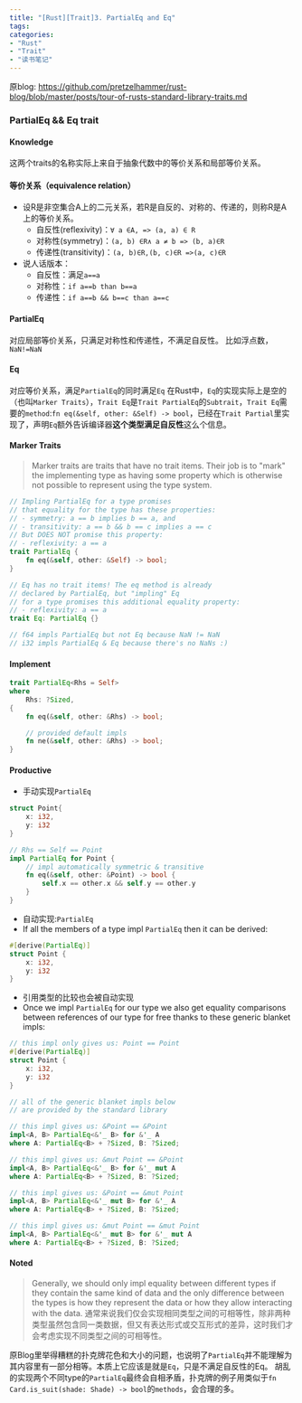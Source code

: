 ```yaml
---
title: "[Rust][Trait]3. PartialEq and Eq"
tags: 
categories: 
- "Rust"
- "Trait"
- "读书笔记"
---
```


原blog: https://github.com/pretzelhammer/rust-blog/blob/master/posts/tour-of-rusts-standard-library-traits.md
### PartialEq && Eq trait
#### Knowledge
这两个traits的名称实际上来自于抽象代数中的等价关系和局部等价关系。

#### **等价关系**（equivalence relation）
* 设R是非空集合A上的二元关系，若R是自反的、对称的、传递的，则称R是A上的等价关系。
    * 自反性(reflexivity)：`∀ a ∈A, => (a, a) ∈ R`
    * 对称性(symmetry)：`(a, b) ∈R∧ a ≠ b => (b, a)∈R`
    * 传递性(transitivity)：`(a, b)∈R,(b, c)∈R =>(a, c)∈R`
* 说人话版本：
    * 自反性：满足`a==a`
    * 对称性：`if a==b than b==a`
    * 传递性：`if a==b && b==c than a==c`

#### PartialEq
对应局部等价关系，只满足对称性和传递性，不满足自反性。
比如浮点数，`NaN!=NaN`

#### Eq
对应等价关系，满足`PartialEq`的同时满足`Eq`
在Rust中，`Eq`的实现实际上是空的（也叫`Marker Traits`），`Trait Eq`是`Trait PartialEq`的`Subtrait`，`Trait Eq`需要的`method`:`fn eq(&self, other: &Self) -> bool`，已经在`Trait Partial`里实现了，声明`Eq`额外告诉编译器**这个类型满足自反性**这么个信息。

#### Marker Traits
> Marker traits are traits that have no trait items. Their job is to "mark" the implementing type as having some property which is otherwise not possible to represent using the type system.

``` Rust
// Impling PartialEq for a type promises
// that equality for the type has these properties:
// - symmetry: a == b implies b == a, and
// - transitivity: a == b && b == c implies a == c
// But DOES NOT promise this property:
// - reflexivity: a == a
trait PartialEq {
    fn eq(&self, other: &Self) -> bool;
}

// Eq has no trait items! The eq method is already
// declared by PartialEq, but "impling" Eq
// for a type promises this additional equality property:
// - reflexivity: a == a
trait Eq: PartialEq {}

// f64 impls PartialEq but not Eq because NaN != NaN
// i32 impls PartialEq & Eq because there's no NaNs :)
```

#### Implement
``` Rust
trait PartialEq<Rhs = Self> 
where
    Rhs: ?Sized, 
{
    fn eq(&self, other: &Rhs) -> bool;

    // provided default impls
    fn ne(&self, other: &Rhs) -> bool;
}
```

#### Productive
* 手动实现`PartialEq`
``` Rust
struct Point{
    x: i32,
    y: i32
}

// Rhs == Self == Point
impl PartialEq for Point {
    // impl automatically symmetric & transitive
    fn eq(&self, other: &Point) -> bool {
        self.x == other.x && self.y == other.y
    }
}
```

* 自动实现:`PartialEq`
* If all the members of a type impl `PartialEq` then it can be derived:
``` Rust
#[derive(PartialEq)]
struct Point {
    x: i32,
    y: i32
}
```

* 引用类型的比较也会被自动实现 
* Once we impl `PartialEq` for our type we also get equality comparisons between references of our type for free thanks to these generic blanket impls:
``` Rust
// this impl only gives us: Point == Point
#[derive(PartialEq)]
struct Point {
    x: i32,
    y: i32
}

// all of the generic blanket impls below
// are provided by the standard library

// this impl gives us: &Point == &Point
impl<A, B> PartialEq<&'_ B> for &'_ A
where A: PartialEq<B> + ?Sized, B: ?Sized;

// this impl gives us: &mut Point == &Point
impl<A, B> PartialEq<&'_ B> for &'_ mut A
where A: PartialEq<B> + ?Sized, B: ?Sized;

// this impl gives us: &Point == &mut Point
impl<A, B> PartialEq<&'_ mut B> for &'_ A
where A: PartialEq<B> + ?Sized, B: ?Sized;

// this impl gives us: &mut Point == &mut Point
impl<A, B> PartialEq<&'_ mut B> for &'_ mut A
where A: PartialEq<B> + ?Sized, B: ?Sized;
```

#### Noted
> Generally, we should only impl equality between different types if they contain the same kind of data and the only difference between the types is how they represent the data or how they allow interacting with the data.
> 通常来说我们仅会实现相同类型之间的可相等性，除非两种类型虽然包含同一类数据，但又有表达形式或交互形式的差异，这时我们才会考虑实现不同类型之间的可相等性。

原Blog里举得糟糕的扑克牌花色和大小的问题，也说明了`PartialEq`并不能理解为其内容里有一部分相等。本质上它应该是就是`Eq`，只是不满足自反性的Eq。
胡乱的实现两个不同type的`PartialEq`最终会自相矛盾，扑克牌的例子用类似于`fn Card.is_suit(shade: Shade) -> bool`的`methods`，会合理的多。